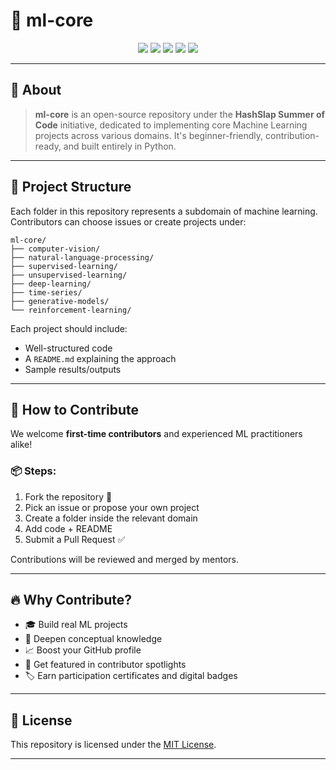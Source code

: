 
# 🧠 ml-core

<p align="center">
  <img src="https://img.shields.io/github/license/HashSlap-Summer-of-Code/ml-core?style=flat-square&color=brightgreen" />
  <img src="https://img.shields.io/github/forks/HashSlap-Summer-of-Code/ml-core?style=flat-square&color=gray" />
  <img src="https://img.shields.io/github/stars/HashSlap-Summer-of-Code/ml-core?style=flat-square&color=blue" />
  <img src="https://img.shields.io/github/issues/HashSlap-Summer-of-Code/ml-core?style=flat-square&color=green" />
  <img src="https://img.shields.io/github/issues-pr/HashSlap-Summer-of-Code/ml-core?style=flat-square&color=gold" />
</p>

---

## 📌 About

> **ml-core** is an open-source repository under the **HashSlap Summer of Code** initiative, dedicated to implementing core Machine Learning projects across various domains. It's beginner-friendly, contribution-ready, and built entirely in Python.

---

## 📁 Project Structure

Each folder in this repository represents a subdomain of machine learning. Contributors can choose issues or create projects under:

```
ml-core/
├── computer-vision/
├── natural-language-processing/
├── supervised-learning/
├── unsupervised-learning/
├── deep-learning/
├── time-series/
├── generative-models/
└── reinforcement-learning/
```

Each project should include:

* Well-structured code
* A `README.md` explaining the approach
* Sample results/outputs

---

## 🚀 How to Contribute

We welcome **first-time contributors** and experienced ML practitioners alike!

### 📦 Steps:

1. Fork the repository 🍴
2. Pick an issue or propose your own project
3. Create a folder inside the relevant domain
4. Add code + README
5. Submit a Pull Request ✅

Contributions will be reviewed and merged by mentors.

---

## 🔥 Why Contribute?

* 🎓 Build real ML projects
* 🧠 Deepen conceptual knowledge
* 📈 Boost your GitHub profile
* 📢 Get featured in contributor spotlights
* 🏷️ Earn participation certificates and digital badges

---

## 📜 License

This repository is licensed under the [MIT License](LICENSE).

---

